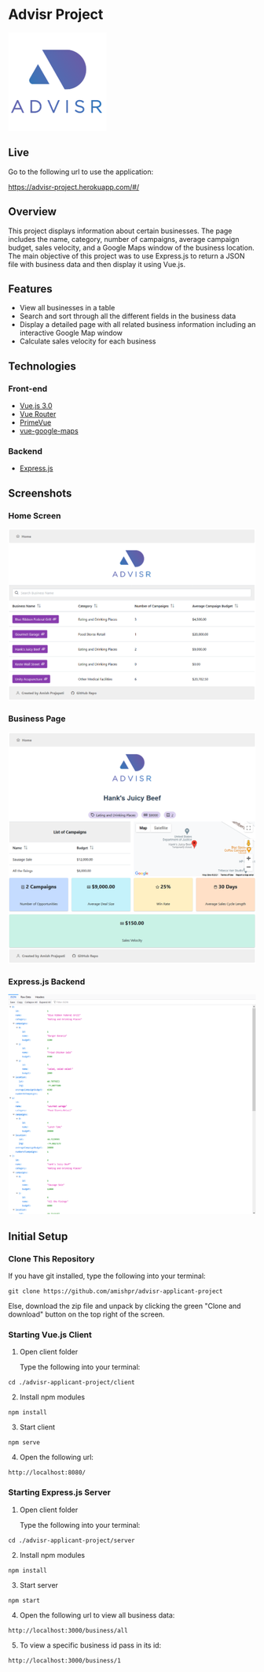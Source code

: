 # Advisr Project
<img src="https://github.com/amishpr/advisr-project/blob/main/client/src/assets/advisrlogo-nobg.png" height="200">

## Live

Go to the following url to use the application:

https://advisr-project.herokuapp.com/#/
## Overview
This project displays information about certain businesses. The page includes the name, category, number of campaigns, average campaign budget, sales velocity, and a Google Maps window of the business location. The main objective of this project was to use Express.js to return a JSON file with business data and then display it using Vue.js.

## Features

* View all businesses in a table
* Search and sort through all the different fields in the business data
* Display a detailed page with all related business information including an interactive Google Map window
* Calculate sales velocity for each business

## Technologies

### Front-end
* [Vue.js 3.0](https://vuejs.org/) 
* [Vue Router](https://router.vuejs.org/)
* [PrimeVue](https://primefaces.org/primevue/showcase/#/)
* [vue-google-maps](https://vue-map.netlify.app/)

### Backend
* [Express.js](https://expressjs.com/)


## Screenshots

### Home Screen

![Home](https://github.com/amishpr/advisr-project/blob/main/screenshots/home.png)

### Business Page

![Business Page](https://github.com/amishpr/advisr-project/blob/main/screenshots/business_page.png)

### Express.js Backend

![Express.js Backend](https://github.com/amishpr/advisr-project/blob/main/screenshots/express.png)
## Initial Setup

### Clone This Repository

If you have git installed, type the following into your terminal:

```
git clone https://github.com/amishpr/advisr-applicant-project
```

Else, download the zip file and unpack by clicking the green "Clone and download" button on the top right of the screen.

### Starting Vue.js Client

1. Open client folder

    Type the following into your terminal:

```
cd ./advisr-applicant-project/client
```
2. Install npm modules
```
npm install
```
3. Start client
```
npm serve
```
4. Open the following url:
```
http://localhost:8080/
```

### Starting Express.js Server

1. Open client folder

    Type the following into your terminal:

```
cd ./advisr-applicant-project/server
```
2. Install npm modules
```
npm install
```
3. Start server
```
npm start
```
4. Open the following url to view all business data:
```
http://localhost:3000/business/all
```

5. To view a specific business id pass in its id:
```
http://localhost:3000/business/1
```